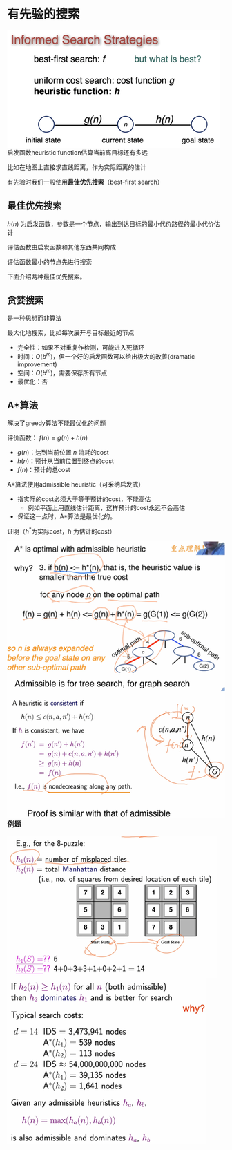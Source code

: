 # 有先验的搜索

<img src="lecture 3.assets/image-20210913224645991.png" alt="image-20210913224645991" align="left" style="zoom:80%;" />

启发函数heuristic function估算当前离目标还有多远

比如在地图上直接求直线距离，作为实际距离的估计

有先验时我们一般使用**最佳优先搜索**（best-first search）

## 最佳优先搜索

$h(n)$ 为启发函数，参数是一个节点，输出到达目标的最小代价路径的最小代价估计

评估函数由启发函数和其他东西共同构成

评估函数最小的节点先进行搜索

下面介绍两种最佳优先搜索。

## 贪婪搜索

是一种思想而非算法

最大化地搜索，比如每次展开与目标最近的节点

* 完全性：如果不对重复作检测，可能进入死循环
* 时间：$O(b^m)$，但一个好的启发函数可以给出极大的改善(dramatic improvement)
* 空间：$O(b^m)$，需要保存所有节点
* 最优化：否

## A*算法

解决了greedy算法不能最优化的问题

评价函数： $f(n)=g(n)+h(n)$ 

* $g(n)$：达到当前位置 $n$ 消耗的cost
* $h(n)$：预计从当前位置到终点的cost
* $f(n)$：预计的总cost

A*算法使用admissible heuristic（可采纳启发式）

* 指实际的cost必须大于等于预计的cost，不能高估
  * 例如平面上用直线估计距离，这样预计的cost永远不会高估
* 保证这一点时，A*算法是最优化的。

证明（$h^*$为实际cost，$h$ 为估计的cost）

<img src="lecture 3.assets/image-20210929171501283.png" align="left" alt="image-20210929171501283" style="zoom:50%;" />

<img src="lecture 3.assets/image-20210929172222532.png" align="left" alt="image-20210929172222532" style="zoom:80%;" />

### 例题

<img src="lecture 3.assets/image-20210929172634031.png" align="left" alt="image-20210929172634031" style="zoom:80%;" />

<img src="lecture 3.assets/image-20210929174851141.png" align="left" alt="image-20210929174851141" style="zoom:80%;" />

